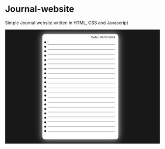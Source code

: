# Journal-website
Simple Journal website written in HTML, CSS and Javascript 

<img src="site_demo.png">
